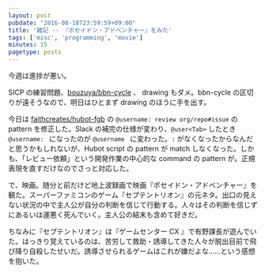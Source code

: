 ```yaml
---
layout: post
pubdate: "2016-08-18T23:59:59+09:00"
title: '雑記 -- 『ポセイドン・アドベンチャー』をみた'
tags: ['misc', 'programming', 'movie']
minutes: 15
pagetype: posts
---
```

今週は進捗が悪い。

SICP の練習問題、[bouzuya/bbn-cycle][] 、 drawing もダメ。bbn-cycle の区切りが遠そうなので、明日はひとまず drawing のほうに手を出す。

今日は [faithcreates/hubot-fgb][] の `@username: review org/repo#issue` の pattern を修正した。Slack の補完の仕様が変わり、`@user<Tab>` したとき `@username: ` になったのが `@username ` に変わった。`:` がなくなったからなんだと思うかもしれないが、Hubot script の pattern が match しなくなった。しかも、「レビュー依頼」という開発作業の中心的な command の pattern が。正規表現を直すだけなのでさっと対応した。

で、映画。随分と前だけど地上波録画で映画『ポセイドン・アドベンチャー』を観た。スーパーファミコンのゲーム『セプテントリオン』の元ネタ。出口の見えない状況の中で主人公が自分の判断を信じて行動する。人々はその判断を信じずにあるいは運悪く死んでいく。主人公の結末も含めて好きだ。

ちなみに『セプテントリオン』は『ゲームセンター CX 』で有野課長が遊んでいた。はっきり覚えているのは、苦労して救助・誘導してきた人々が脱出目前で飛び降り自殺したせいだ。誘導させられるゲームはこれが嫌だよな……という感想を抱いた。

[bouzuya/bbn-cycle]: https://github.com/bouzuya/bbn-cycle
[faithcreates/hubot-fgb]: https://github.com/faithcreates/hubot-fgb
